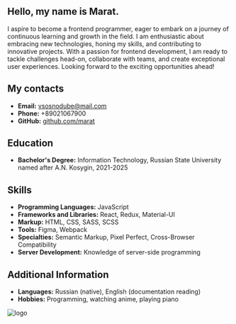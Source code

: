 ## Hello, my name is Marat.

I aspire to become a frontend programmer, eager to embark on a journey of continuous learning and growth in the field. I am enthusiastic about embracing new technologies, honing my skills, and contributing to innovative projects. With a passion for frontend development, I am ready to tackle challenges head-on, collaborate with teams, and create exceptional user experiences. Looking forward to the exciting opportunities ahead!

## My contacts
- **Email:** vsosnodube@mail.com
- **Phone:** +89021067900
- **GitHub:** [github.com/marat](https://github.com/marat)

## Education
- **Bachelor's Degree:** Information Technology, Russian State University named after A.N. Kosygin, 2021-2025

## Skills
- **Programming Languages:** JavaScript
- **Frameworks and Libraries:** React, Redux, Material-UI
- **Markup:** HTML, CSS, SASS, SCSS
- **Tools:** Figma, Webpack
- **Specialties:** Semantic Markup, Pixel Perfect, Cross-Browser Compatibility
- **Server Development:** Knowledge of server-side programming

## Additional Information
- **Languages:** Russian (native), English (documentation reading)
- **Hobbies:** Programming, watching anime, playing piano

![logo](https://media3.giphy.com/media/RJzm826vu7WbJvBtxX/giphy.gif?cid=6c09b952onxpeco5wk93ng75zw6a1zm15ai31kmpw6lwdvjq&ep=v1_internal_gif_by_id&rid=giphy.gif&ct=s)
